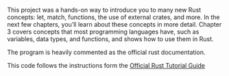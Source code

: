 This project was a hands-on way to introduce you to many new Rust concepts: let, match, functions, the use of external crates, and more. In the next few chapters, you’ll learn about these concepts in more detail. Chapter 3 covers concepts that most programming languages have, such as variables, data types, and functions, and shows how to use them in Rust. 

The program is heavily commented as the official rust documentation.

This code follows the instructions form the [Official Rust Tutorial Guide](https://doc.rust-lang.org/book/ch02-00-guessing-game-tutorial.html)